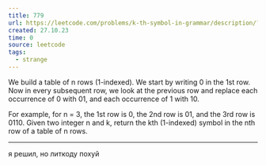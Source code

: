 ```yaml
---
title: 779
url: https://leetcode.com/problems/k-th-symbol-in-grammar/description/?envType=daily-question&envId=2023-10-25
created: 27.10.23
time: 0
source: leetcode
tags:
  - strange
---
```


We build a table of n rows (1-indexed). We start by writing 0 in the 1st row. Now in every subsequent row, we look at the previous row and replace each occurrence of 0 with 01, and each occurrence of 1 with 10.

For example, for n = 3, the 1st row is 0, the 2nd row is 01, and the 3rd row is 0110.
Given two integer n and k, return the kth (1-indexed) symbol in the nth row of a table of n rows.

---
я решил, но литкоду похуй